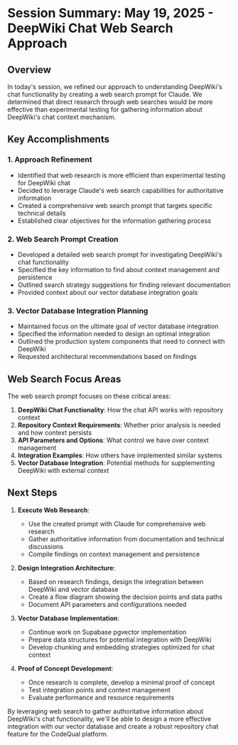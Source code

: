 # Session Summary: May 19, 2025 - DeepWiki Chat Web Search Approach

## Overview

In today's session, we refined our approach to understanding DeepWiki's chat functionality by creating a web search prompt for Claude. We determined that direct research through web searches would be more effective than experimental testing for gathering information about DeepWiki's chat context mechanism.

## Key Accomplishments

### 1. Approach Refinement

- Identified that web research is more efficient than experimental testing for DeepWiki chat
- Decided to leverage Claude's web search capabilities for authoritative information
- Created a comprehensive web search prompt that targets specific technical details
- Established clear objectives for the information gathering process

### 2. Web Search Prompt Creation

- Developed a detailed web search prompt for investigating DeepWiki's chat functionality
- Specified the key information to find about context management and persistence
- Outlined search strategy suggestions for finding relevant documentation
- Provided context about our vector database integration goals

### 3. Vector Database Integration Planning

- Maintained focus on the ultimate goal of vector database integration
- Specified the information needed to design an optimal integration
- Outlined the production system components that need to connect with DeepWiki
- Requested architectural recommendations based on findings

## Web Search Focus Areas

The web search prompt focuses on these critical areas:

1. **DeepWiki Chat Functionality**: How the chat API works with repository context
2. **Repository Context Requirements**: Whether prior analysis is needed and how context persists
3. **API Parameters and Options**: What control we have over context management
4. **Integration Examples**: How others have implemented similar systems
5. **Vector Database Integration**: Potential methods for supplementing DeepWiki with external context

## Next Steps

1. **Execute Web Research**:
   - Use the created prompt with Claude for comprehensive web research
   - Gather authoritative information from documentation and technical discussions
   - Compile findings on context management and persistence

2. **Design Integration Architecture**:
   - Based on research findings, design the integration between DeepWiki and vector database
   - Create a flow diagram showing the decision points and data paths
   - Document API parameters and configurations needed

3. **Vector Database Implementation**:
   - Continue work on Supabase pgvector implementation
   - Prepare data structures for potential integration with DeepWiki
   - Develop chunking and embedding strategies optimized for chat context

4. **Proof of Concept Development**:
   - Once research is complete, develop a minimal proof of concept
   - Test integration points and context management
   - Evaluate performance and resource requirements

By leveraging web search to gather authoritative information about DeepWiki's chat functionality, we'll be able to design a more effective integration with our vector database and create a robust repository chat feature for the CodeQual platform.
